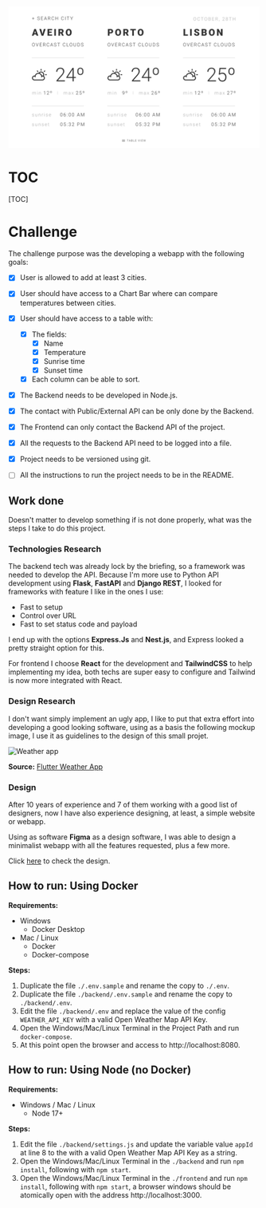 ![Weather app](https://github.com/c42759/weather/blob/main/screenshots/4%20-%20Cities%20-%20Three%20Cities_.jpg?raw=true)



# TOC

[TOC]

# Challenge

The challenge purpose was the developing a webapp with the following goals:

- [x] User is allowed to add at least 3 cities.
- [x] User should have access to a Chart Bar where can compare temperatures between cities.
- [x] User should have access to a table with:
  - [x] The fields:
    - [x] Name
    - [x] Temperature
    - [x] Sunrise time
    - [x] Sunset time
  - [x] Each column can be able to sort.
- [x] The Backend needs to be developed in Node.js.
- [x] The contact with Public/External API can be only done by the Backend.
- [x] The Frontend can only contact the Backend API of the project.
- [x] All the requests to the Backend API need to be logged into a file.
- [x] Project needs to be versioned using git.
- [ ] All the instructions to run  the project needs to be in the README.



## Work done

Doesn't matter to develop something if is not done properly, what was the steps I take to do this project.

### Technologies Research

The backend tech was already lock by the briefing, so a framework was needed to develop the API. Because  I'm more use to Python API development using **Flask**, **FastAPI** and **Django REST**, I looked for frameworks with feature I like in the ones I use:

- Fast to setup
- Control over URL
- Fast to set status code and payload

I end up with the options **Express.Js** and **Nest.js**, and Express looked a pretty straight option for this.

For frontend I choose **React** for the development and **TailwindCSS** to help implementing my idea, both techs are super easy to configure and Tailwind is now more integrated with React.

### Design Research

I don't want simply implement an ugly app, I like to put that extra effort into developing a good looking software, using as a basis the following mockup image, I use it as guidelines to the design of this small projet.

![Weather app](https://www.fluttercampus.com/img/uploads/web/2021/03/8f53295a73878494e9bc8dd6c3c7104f.webp)

**Source:** [Flutter Weather App](https://github.com/LonelyCpp/flutter_weather)



### Design

After 10 years of experience and 7 of them working with a good list of designers, now I have also experience designing, at least, a simple website or webapp.

Using as software **Figma** as a design software, I was able to design a minimalist webapp with all the features requested, plus a few more.

Click [here](https://www.figma.com/file/YfxQ0sC8jRUSdUHKvnWgtC/GOCONTACT) to check the design.



## How to run: Using Docker

**Requirements:**

- Windows
  - Docker Desktop
- Mac / Linux
  - Docker
  - Docker-compose



**Steps:**

1. Duplicate the file `./.env.sample` and rename the copy to `./.env`.
2. Duplicate the file `./backend/.env.sample` and rename the copy to `./backend/.env`.
3. Edit the file `./backend/.env`  and replace the value of the config `WEATHER_API_KEY` with a valid Open Weather Map API Key.
4. Open the Windows/Mac/Linux Terminal in the Project Path and run `docker-compose`.
5. At this point open the browser and access to http://localhost:8080.



## How to run: Using Node (no Docker)

**Requirements:**

- Windows / Mac / Linux
  - Node 17+



**Steps:**

1. Edit the file `./backend/settings.js` and update the variable value `appId` at line 8 to the with a valid Open Weather Map API Key as a string.
2. Open the Windows/Mac/Linux Terminal in the `./backend` and run `npm install`, following with `npm start`.
3. Open the Windows/Mac/Linux Terminal in the `./frontend` and run `npm install`, following with `npm start`, a browser windows should be atomically open with the address http://localhost:3000.